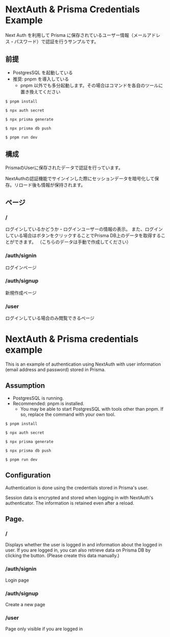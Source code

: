 # NextAuth & Prisma Credentials Example

Next Auth を利用して Prisma に保存されているユーザー情報（メールアドレス・パスワード）で認証を行うサンプルです。

## 前提

- PostgresSQL を起動している
- 推奨: pnpm を導入している
  - pnpm 以外でも多分起動します。その場合はコマンドを各自のツールに置き換えてください

```
$ pnpm install

$ npx auth secret

$ npx prisma generate

$ npx prisma db push

$ pnpm run dev
```
## 構成
PrismaのUserに保存されたデータで認証を行っています。

NextAuthの認証機能でサインインした際にセッションデータを暗号化して保存。リロード後も情報が保持されます。

## ページ

### /
ログインしているかどうか・ログインユーザーの情報の表示。
また、ログインしている場合はボタンをクリックすることでPrisma DB上のデータを取得することができます。
（こちらのデータは手動で作成してください）

### /auth/signin
ログインページ

### /auth/signup
新規作成ページ

### /user
ログインしている場合のみ閲覧できるページ

# NextAuth & Prisma credentials example

This is an example of authentication using NextAuth with user information (email address and password) stored in Prisma.

## Assumption

- PostgresSQL is running.
- Recommended: pnpm is installed.
  - You may be able to start PostgresSQL with tools other than pnpm. If so, replace the command with your own tool.

````
$ pnpm install

$ npx auth secret

$ npx prisma generate

$ npx prisma db push

$ pnpm run dev
````
## Configuration
Authentication is done using the credentials stored in Prisma's user.

Session data is encrypted and stored when logging in with NextAuth's authenticator. The information is retained even after a reload.

## Page.

### /
Displays whether the user is logged in and information about the logged in user.
If you are logged in, you can also retrieve data on Prisma DB by clicking the button.
(Please create this data manually.)

### /auth/signin
Login page

### /auth/signup
Create a new page

### /user
Page only visible if you are logged in
